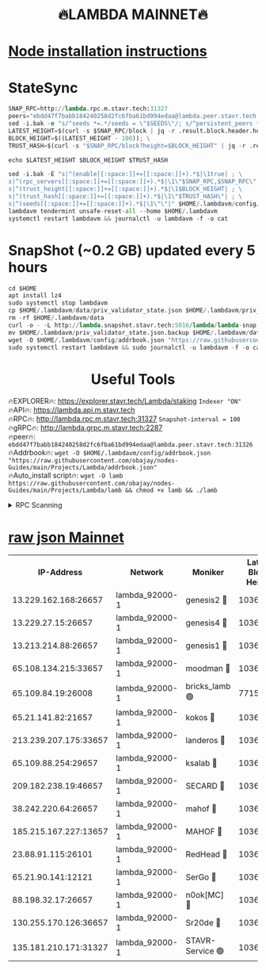 <h1 align="center"> 🔥LAMBDA MAINNET🔥</h1>


[Node installation instructions](https://github.com/obajay/nodes-Guides/tree/main/Projects/Lambda)
=


# StateSync
```python
SNAP_RPC=http://lambda.rpc.m.stavr.tech:31327
peers="ebdd47f7babb184240258d2fc6fba61bd994edaa@lambda.peer.stavr.tech:31326" 
sed -i.bak -e "s/^seeds *=.*/seeds = \"$SEEDS\"/; s/^persistent_peers *=.*/persistent_peers = \"$PEERS\"/" $HOME/.lambdavm/config/config.toml
LATEST_HEIGHT=$(curl -s $SNAP_RPC/block | jq -r .result.block.header.height); \
BLOCK_HEIGHT=$((LATEST_HEIGHT - 100)); \
TRUST_HASH=$(curl -s "$SNAP_RPC/block?height=$BLOCK_HEIGHT" | jq -r .result.block_id.hash)

echo $LATEST_HEIGHT $BLOCK_HEIGHT $TRUST_HASH

sed -i.bak -E "s|^(enable[[:space:]]+=[[:space:]]+).*$|\1true| ; \
s|^(rpc_servers[[:space:]]+=[[:space:]]+).*$|\1\"$SNAP_RPC,$SNAP_RPC\"| ; \
s|^(trust_height[[:space:]]+=[[:space:]]+).*$|\1$BLOCK_HEIGHT| ; \
s|^(trust_hash[[:space:]]+=[[:space:]]+).*$|\1\"$TRUST_HASH\"| ; \
s|^(seeds[[:space:]]+=[[:space:]]+).*$|\1\"\"|" $HOME/.lambdavm/config/config.toml
lambdavm tendermint unsafe-reset-all --home $HOME/.lambdavm
systemctl restart lambdavm && journalctl -u lambdavm -f -o cat

```
# SnapShot (~0.2 GB) updated every 5 hours
```python
cd $HOME
apt install lz4
sudo systemctl stop lambdavm
cp $HOME/.lambdavm/data/priv_validator_state.json $HOME/.lambdavm/priv_validator_state.json.backup
rm -rf $HOME/.lambdavm/data
curl -o - -L http://lambda.snapshot.stavr.tech:5016/lambda/lambda-snap.tar.lz4 | lz4 -c -d - | tar -x -C $HOME/.lambdavm --strip-components 2
mv $HOME/.lambdavm/priv_validator_state.json.backup $HOME/.lambdavm/data/priv_validator_state.json
wget -O $HOME/.lambdavm/config/addrbook.json "https://raw.githubusercontent.com/obajay/nodes-Guides/main/Projects/Lambda/addrbook.json"
sudo systemctl restart lambdavm && sudo journalctl -u lambdavm -f -o cat
```
 <h1 align="center"> Useful Tools</h1>

🔥EXPLORER🔥:      https://explorer.stavr.tech/Lambda/staking	        `Indexer "ON"` \
🔥API🔥: 			 		 https://lambda.api.m.stavr.tech \
🔥RPC🔥:           http://lambda.rpc.m.stavr.tech:31327	              `Snapshot-interval = 100` \
🔥gRPC🔥:          http://lambda.grpc.m.stavr.tech:2287 \
🔥peer🔥:					 `ebdd47f7babb184240258d2fc6fba61bd994edaa@lambda.peer.stavr.tech:31326` \
🔥Addrbook🔥:    ```wget -O $HOME/.lambdavm/config/addrbook.json "https://raw.githubusercontent.com/obajay/nodes-Guides/main/Projects/Lambda/addrbook.json"``` \
🔥Auto_install script🔥: ```wget -O lamb https://raw.githubusercontent.com/obajay/nodes-Guides/main/Projects/Lambda/lamb && chmod +x lamb && ./lamb```


<details>
<summary>RPC Scanning</summary>

<h2 align="center"> We scan nodes in real time every 4 hours. And we provide the final result of RPC endpoints.
We cannot influence the operation of these nodes in any way. </h2>


```python
If Voting Power is higher than 0 --> then the Node is a validator of the network and may be subject to attack and be a potential threat to the chain.
```
```python
We marked such validators with a red symbol
```

</details>

[raw json Mainnet](https://rpc-check.lambm.stavr.tech/lambm/rpc-lambm-result.json)
=


<table><tr><th>IP-Address</th><th>Network</th><th>Moniker</th><th>Latest Block Height</th><th>Earliest Block Height</th><th>Catching Up</th><th>Voting Power</th><th>Scan Time</th></tr><tr><td>13.229.162.168:26657</td><td>lambda_92000-1</td><td>genesis2 🔴</td><td>10368251</td><td>1</td><td>False</td><td>16609038</td><td>2023-12-05T16:53:40.535292782UTC</td></tr><tr><td>13.229.27.15:26657</td><td>lambda_92000-1</td><td>genesis4 🔴</td><td>10368252</td><td>1</td><td>False</td><td>9887611</td><td>2023-12-05T16:53:43.529448688UTC</td></tr><tr><td>13.213.214.88:26657</td><td>lambda_92000-1</td><td>genesis1 🔴</td><td>10368252</td><td>1</td><td>False</td><td>107835</td><td>2023-12-05T16:53:44.794825316UTC</td></tr><tr><td>65.108.134.215:33657</td><td>lambda_92000-1</td><td>moodman 🔴</td><td>10368253</td><td>632001</td><td>False</td><td>1070005</td><td>2023-12-05T16:53:50.013310319UTC</td></tr><tr><td>65.109.84.19:26008</td><td>lambda_92000-1</td><td>bricks_lamb 🟢</td><td>7715743</td><td>7581001</td><td>False</td><td>0</td><td>2023-12-05T16:53:54.497851546UTC</td></tr><tr><td>65.21.141.82:21657</td><td>lambda_92000-1</td><td>kokos 🔴</td><td>10368252</td><td>7716001</td><td>False</td><td>546765</td><td>2023-12-05T16:53:47.154595506UTC</td></tr><tr><td>213.239.207.175:33657</td><td>lambda_92000-1</td><td>landeros 🔴</td><td>10368251</td><td>8136001</td><td>False</td><td>935586</td><td>2023-12-05T16:53:34.221271911UTC</td></tr><tr><td>65.109.88.254:29657</td><td>lambda_92000-1</td><td>ksalab 🔴</td><td>10368253</td><td>8715001</td><td>False</td><td>501452</td><td>2023-12-05T16:53:50.650097947UTC</td></tr><tr><td>209.182.238.19:46657</td><td>lambda_92000-1</td><td>SECARD 🔴</td><td>10368251</td><td>9443001</td><td>False</td><td>2092101</td><td>2023-12-05T16:53:39.551669274UTC</td></tr><tr><td>38.242.220.64:26657</td><td>lambda_92000-1</td><td>mahof 🔴</td><td>10368249</td><td>10131001</td><td>False</td><td>770350</td><td>2023-12-05T16:53:29.467973317UTC</td></tr><tr><td>185.215.167.227:13657</td><td>lambda_92000-1</td><td>MAHOF 🔴</td><td>10368252</td><td>10134001</td><td>False</td><td>2051510</td><td>2023-12-05T16:53:43.880634437UTC</td></tr><tr><td>23.88.91.115:26101</td><td>lambda_92000-1</td><td>RedHead 🔴</td><td>10368251</td><td>10268251</td><td>False</td><td>553202</td><td>2023-12-05T16:53:34.509515902UTC</td></tr><tr><td>65.21.90.141:12121</td><td>lambda_92000-1</td><td>SerGo 🔴</td><td>10368253</td><td>10268253</td><td>False</td><td>10521564</td><td>2023-12-05T16:53:50.995371273UTC</td></tr><tr><td>88.198.32.17:26657</td><td>lambda_92000-1</td><td>n0ok[MC] 🔴</td><td>10368254</td><td>10268254</td><td>False</td><td>1578630</td><td>2023-12-05T16:53:54.141686738UTC</td></tr><tr><td>130.255.170.126:36657</td><td>lambda_92000-1</td><td>Sr20de 🔴</td><td>10368251</td><td>10353001</td><td>False</td><td>671022</td><td>2023-12-05T16:53:34.942877779UTC</td></tr><tr><td>135.181.210.171:31327</td><td>lambda_92000-1</td><td>STAVR-Service 🟢</td><td>10368253</td><td>10365501</td><td>False</td><td>0</td><td>2023-12-05T16:53:49.550823991UTC</td></tr></table>
